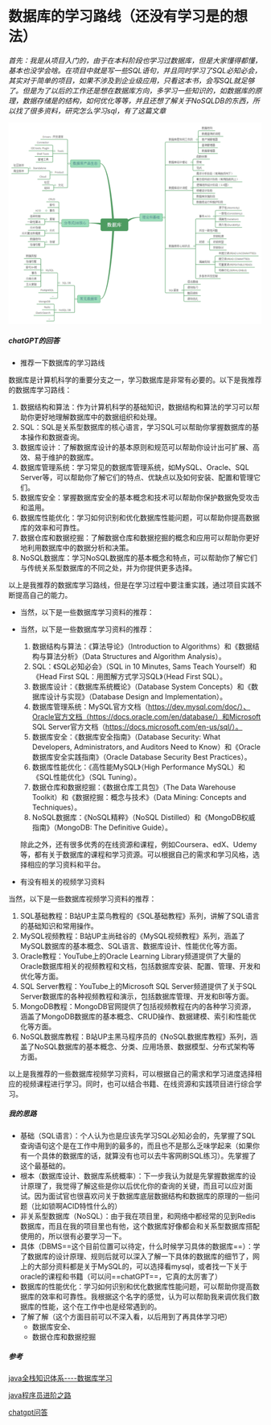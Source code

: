# 数据库的学习路线（还没有学习是的想法）

*首先：我是从项目入门的，由于在本科阶段也学习过数据库，但是大家懂得都懂，基本也没学会啥。在项目中就是写一些SQL语句，并且同时学习了SQL必知必会，其实对于简单的项目，如果不涉及到企业级应用，只看这本书，会写SQL就足够了。但是为了以后的工作还是想在数据库方向，多学习一些知识的，如数据库的原理，数据存储是的结构，如何优化等等，并且还想了解关于NoSQLDB的东西，所以找了很多资料，研究怎么学习sql，有了这篇文章*

![数据库知识体系图](The_Way_Of_DB.assets/db.png)



##### chatGPT的回答

+ 推荐一下数据库的学习路线



数据库是计算机科学的重要分支之一，学习数据库是非常有必要的。以下是我推荐的数据库学习路线：

1. 数据结构和算法：作为计算机科学的基础知识，数据结构和算法的学习可以帮助你更好地理解数据库中的数据组织和处理。
2. SQL：SQL是关系型数据库的核心语言，学习SQL可以帮助你掌握数据库的基本操作和数据查询。
3. 数据库设计：了解数据库设计的基本原则和规范可以帮助你设计出可扩展、高效、易于维护的数据库。
4. 数据库管理系统：学习常见的数据库管理系统，如MySQL、Oracle、SQL Server等，可以帮助你了解它们的特点、优缺点以及如何安装、配置和管理它们。
5. 数据库安全：掌握数据库安全的基本概念和技术可以帮助你保护数据免受攻击和滥用。
6. 数据库性能优化：学习如何识别和优化数据库性能问题，可以帮助你提高数据库的效率和可靠性。
7. 数据仓库和数据挖掘：了解数据仓库和数据挖掘的概念和应用可以帮助你更好地利用数据库中的数据分析和决策。
8. NoSQL数据库：学习NoSQL数据库的基本概念和特点，可以帮助你了解它们与传统关系型数据库的不同之处，并为你提供更多选择。

以上是我推荐的数据库学习路线，但是在学习过程中要注重实践，通过项目实践不断提高自己的能力。



+ 当然，以下是一些数据库学习资料的推荐：

+ 当然，以下是一些数据库学习资料的推荐：

  1. 数据结构与算法：《算法导论》（Introduction to Algorithms）和《数据结构与算法分析》（Data Structures and Algorithm Analysis）。
  2. SQL：《SQL必知必会》（SQL in 10 Minutes, Sams Teach Yourself）和《Head First SQL：用图解方式学习SQL》（Head First SQL）。
  3. 数据库设计：《数据库系统概论》（Database System Concepts）和《数据库设计与实现》（Database Design and Implementation）。
  4. 数据库管理系统：MySQL官方文档（https://dev.mysql.com/doc/）、Oracle官方文档（https://docs.oracle.com/en/database/）和Microsoft SQL Server官方文档（https://docs.microsoft.com/en-us/sql/）。
  5. 数据库安全：《数据库安全指南》（Database Security: What Developers, Administrators, and Auditors Need to Know）和《Oracle数据库安全实践指南》（Oracle Database Security Best Practices）。
  6. 数据库性能优化：《高性能MySQL》（High Performance MySQL）和《SQL性能优化》（SQL Tuning）。
  7. 数据仓库和数据挖掘：《数据仓库工具包》（The Data Warehouse Toolkit）和《数据挖掘：概念与技术》（Data Mining: Concepts and Techniques）。
  8. NoSQL数据库：《NoSQL精粹》（NoSQL Distilled）和《MongoDB权威指南》（MongoDB: The Definitive Guide）。

  除此之外，还有很多优秀的在线资源和课程，例如Coursera、edX、Udemy等，都有关于数据库的课程和学习资源。可以根据自己的需求和学习风格，选择相应的学习资料和平台。



+ 有没有相关的视频学习资料

当然，以下是一些数据库视频学习资料的推荐：

1. SQL基础教程：B站UP主菜鸟教程的《SQL基础教程》系列，讲解了SQL语言的基础知识和常用操作。
2. MySQL视频教程：B站UP主尚硅谷的《MySQL视频教程》系列，涵盖了MySQL数据库的基本概念、SQL语言、数据库设计、性能优化等方面。
3. Oracle教程：YouTube上的Oracle Learning Library频道提供了大量的Oracle数据库相关的视频教程和文档，包括数据库安装、配置、管理、开发和优化等方面。
4. SQL Server教程：YouTube上的Microsoft SQL Server频道提供了关于SQL Server数据库的各种视频教程和演示，包括数据库管理、开发和BI等方面。
5. MongoDB教程：MongoDB官网提供了包括视频教程在内的各种学习资源，涵盖了MongoDB数据库的基本概念、CRUD操作、数据建模、索引和性能优化等方面。
6. NoSQL数据库教程：B站UP主黑马程序员的《NoSQL数据库教程》系列，涵盖了NoSQL数据库的基本概念、分类、应用场景、数据模型、分布式架构等方面。

以上是我推荐的一些数据库视频学习资料，可以根据自己的需求和学习进度选择相应的视频课程进行学习。同时，也可以结合书籍、在线资源和实践项目进行综合学习。



##### 我的思路

+ 基础（SQL语言）：个人认为也是应该先学习SQL必知必会的，先掌握了SQL查询语句这个是在工作中用到的最多的，而且也不是那么乏味学起来（如果你有一个具体的数据库的话，就算没有也可以去牛客网刷SQL练习）。先掌握了这个最基础的。
+ 根本（数据库设计、数据库系统概率）：下一步我认为就是先掌握数据库的设计原理了，我觉得了解这些是你以后优化你的查询的关键，而且可以应对面试。因为面试官也很喜欢问关于数据库底层数据结构和数据库的原理的一些问题（比如锁啊ACID特性什么的）
+ 非关系型数据库（NoSQL）：由于我在项目里，和网络中都经常的见到Redis数据库，而且在我的项目里也有他，这个数据库好像都会和关系型数据库搭配使用的，所以很有必要学习一下。
+ 具体（DBMS==这个目前位置可以待定，什么时候学习具体的数据库==）：学了数据库的设计原理、规则后就可以深入了解一下具体的数据库的细节了，网上的大部分资料都是关于MySQL的，可以选择看mysql，或者找一下关于oracle的课程和书籍（可以问==chatGPT==，它真的太厉害了）
+ 数据库的性能优化：学习如何识别和优化数据库性能问题，可以帮助你提高数据库的效率和可靠性。我根据这个名字的感觉，认为可以帮助我来调优我们数据库的性能，这个在工作中也是经常遇到的。
+ 了解了解（这个方面目前可以不深入看，以后用到了再具体学习吧）
  + 数据库安全、
  + 数据仓库和数据挖掘

##### 参考

[java全栈知识体系----数据库学习](https://pdai.tech/md/db/sql/sql-db.html)

[java程序员进阶之路](https://tobebetterjavaer.com/xuexiluxian/mysql.html#%E4%B9%A6%E7%B1%8D)

[chatgpt问答](https://chat.openai.com/chat)